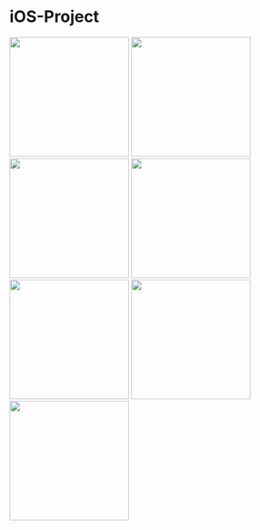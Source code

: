 # iOS-Project

<img src="https://user-images.githubusercontent.com/51907116/71712047-6ae0b380-2e25-11ea-9066-03e1ca8f6849.png" width="210">   <img src="https://user-images.githubusercontent.com/51907116/71712067-7c29c000-2e25-11ea-82dd-23f2b0434c59.png" width="210">   <img src="https://user-images.githubusercontent.com/51907116/71712120-a7141400-2e25-11ea-81bc-9ab09c007420.png" width="210">  <img src="https://user-images.githubusercontent.com/51907116/71712122-a7141400-2e25-11ea-8898-70818267f697.png" width="210">  <img src="https://user-images.githubusercontent.com/51907116/71712123-a7141400-2e25-11ea-8f4e-4508ada85d7a.png" width="210">  <img src="https://user-images.githubusercontent.com/51907116/71712125-a7141400-2e25-11ea-8ac3-26a64e9d6232.png" width="210">  <img src="https://user-images.githubusercontent.com/51907116/71712126-a7acaa80-2e25-11ea-9404-c9879c3b9868.png" width="210"> 
